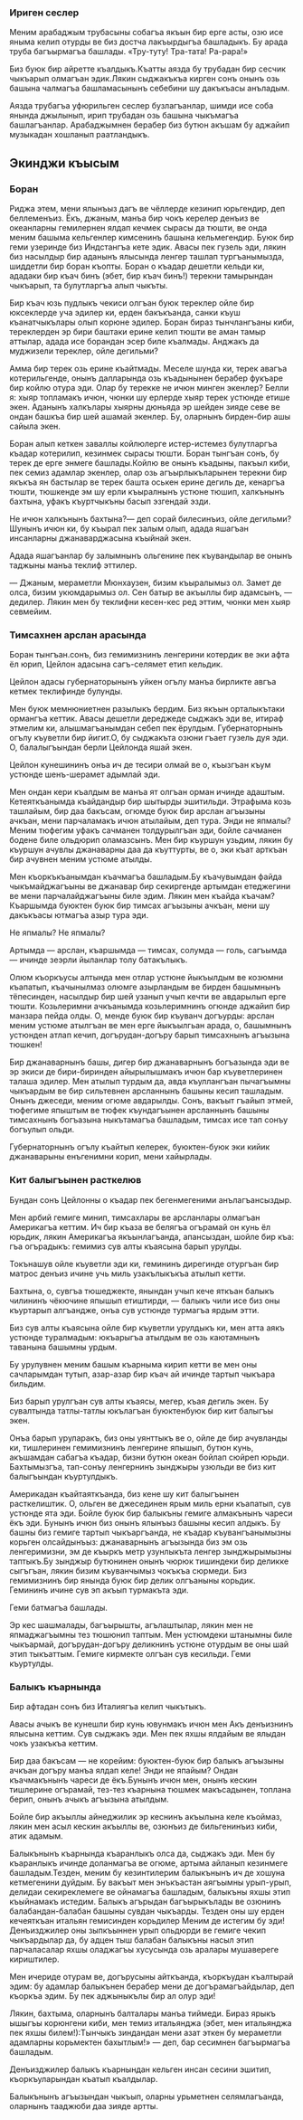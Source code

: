 ### Ириген сеслер

Меним арабаджым трубасыны собагъа якъын бир ерге асты, озю исе яныма келип отурды ве биз достча лакъырдыгъа башладыкъ.
Бу арада труба багъырмагъа башлады.
«Тру-туту!
Тра-тата!
Ра-рара!»

Биз буюк бир айретте къалдыкъ.Къатты аязда бу трубадан бир сесчик чыкъарып олмагъан эдик.Лякин сыджакъкъа кирген сонъ онынъ озь башына чалмагъа башламасынынъ себебини шу дакъкъасы анъладым.

Аязда трубагъа уфюрильген сеслер бузлагъанлар, шимди исе соба янында джылынып, ирип трубадан озь башына чыкъмагъа башлагъанлар.
Арабаджымнен берабер биз бутюн акъшам бу аджайип музыкадан хошланып раатландыкъ.

## Экинджи къысым

### Боран

Риджа этем, мени ялынъыз дагъ ве чёллерде кезинип юрьгендир, деп беллеменъиз.
Ёкъ, джаным, манъа бир чокъ керелер денъиз ве океанларны гемилернен ялдап кечмек сырасы да тюшти, ве онда меним башыма кельгенлер кимсенинъ башына кельмегендир.
Буюк бир геми узеринде биз Индстангъа кете эдик.
Авасы пек гузель эди, лякин биз насылдыр бир аданынъ ялысында ленгер ташлап тургъанымызда, шиддетли бир боран къопты.
Боран о къадар дешетли кельди ки, ададаки бир къач бинъ (эбет, бир къач бинъ!) терекни тамырындан чыкъарып, та булутларгъа алып чыкъты.

Бир къач юзь пудлыкъ чекиси олгъан буюк тереклер ойле бир юксеклерде уча эдилер ки, ерден бакъкъанда, санки къуш къанатчыкълары олып корюне эдилер.
Боран бираз тынчлангъаны киби, тереклерден эр бири баштаки ерине келип тюшти ве аман тамыр аттылар, адада исе борандан эсер биле къалмады.
Анджакъ да муджизели тереклер, ойле дегильми?

Амма бир терек озь ерине къайтмады.
Меселе шунда ки, терек авагъа котерильгенде, онынъ далларында озь къадынынен берабер фукъаре бир койлю отура эди.
Олар бу терекке не ичюн минген экенлер?
Белли я: хыяр топламакъ ичюн, чюнки шу ерлерде хыяр терек устюнде етише экен.
Аданынъ халкълары хыярны дюньяда эр шейден зияде севе ве ондан башкъа бир шей ашамай экенлер.
Бу, оларнынъ бирден-бир ашы сайыла экен.

Боран алып кеткен заваллы койлюлерге истер-истемез булутларгъа къадар котерилип, кезинмек сырасы тюшти.
Боран тынгъан сонъ, бу терек де ерге энмеге башлады.Койлю ве онынъ къадыны, пакъыл киби, пек семиз адамлар экенлер, олар озь агъырлыкъларынен терекни бир якъкъа ян бастылар ве терек башта оськен ерине дегиль де, кенаргъа тюшти, тюшкенде эм шу ерли къыралнынъ устюне тюшип, халкънынъ бахтына, уфакъ къуртчыкъны басып эзгендай эзди.

Не ичюн халкънынъ бахтына?— деп сорай билесинъиз, ойле дегильми?
Шунынъ ичюн ки, бу къырал пек залым олып, адада яшагъан инсанларны джанаварджасына къыйнай экен.

Адада яшагъанлар бу залымнынъ ольгенине пек къувандылар ве онынъ таджыны манъа теклиф эттилер.

— Джаным, мераметли Мюнхаузен, бизим къыралымыз ол.
Замет де олса, бизим укюмдарымыз ол.
Сен батыр ве акъыллы бир адамсынъ, — дедилер.
Лякин мен бу теклифни кесен-кес ред эттим, чюнки мен хыяр севмейим.

### Тимсахнен арслан арасында

Боран тынгъан.сонъ, биз гемимизнинъ ленгерини котердик ве эки афта ёл юрип, Цейлон адасына сагъ-селямет етип кельдик.

Цейлон адасы губернаторынынъ уйкен огълу манъа бирликте авгъа кетмек теклифинде булунды.

Мен буюк мемнюниетнен разылыкъ бердим.
Биз якъын орталыкътаки ормангъа кеттик.
Авасы дешетли дереджеде сыджакъ эди ве, итираф этмелим ки, алышмагъанымдан себеп пек ёрулдым.
Губернаторнынъ огълу къуветли бир йигит.О, бу сыджакъта озюни гъает гузель дуя эди.
О, балалыгъындан берли Цейлонда яшай экен.

Цейлон кунешининъ онъа ич де тесири олмай ве о, къызгъан къум устюнде шенъ-шерамет адымлай эди.

Мен ондан кери къалдым ве манъа ят олгъан орман ичинде адаштым.
Кетеяткъанымда къайдандыр бир шытырды эшитильди.
Этрафыма козь ташлайым, бир даа бакъсам, огюмде буюк бир арслан агъызыны ачкъан, мени парчаламакъ ичюн атылайым, деп тура.
Энди не япмалы?
Меним тюфегим уфакъ сачманен толдурылгъан эди, бойле сачманен бодене биле ольдюрип оламазсынъ.
Мен бир къуршун узьдим, лякин бу къуршун ачувлы джанаварны даа да къуттурты, ве о, эки къат арткъан бир ачувнен меним устюме атылды.

Мен къоркъкъанымдан къачмагъа башладым.Бу къачувымдан файда чыкъмайджагъыны ве джанавар бир секиргенде артымдан етеджегини ве мени парчалайджагъыны биле эдим.
Лякин мен къайда къачам?
Къаршымда буюктен буюк бир тимсах агъызыны ачкъан, мени шу дакъкъасы ютмагъа азыр тура эди.

Не япмалы?
Не япмалы?

Артымда — арслан, къаршымда — тимсах, солумда — голь, сагъымда — ичинде зеэрли йыланлар толу батакълыкъ.

Олюм къоркъусы алтында мен отлар устюне йыкъылдым ве козюмни къапатып, къачынылмаз олюмге азырландым ве бирден башымнынъ тёпесинден, насылдыр бир шей узанып учып кечти ве авдарылып ерге тюшти.
Козьлеримни ачкъанымда козьлеримнинъ огюнде аджайип бир манзара пейда олды.
О, менде буюк бир къуванч догъурды: арслан меним устюме атылгъан ве мен ерге йыкъылгьан арада, о, башымнынъ устюнден атлап кечип, догърудан-догъру барып тимсахнынъ агъызына тюшкен!

Бир джанаварнынъ башы, дигер бир джанаварнынъ богъазында эди ве эр экиси де бири-биринден айырылышмакъ ичюн бар къуветлеринен талаша эдилер.
Мен атылып турдым да, авда къуллангъан пычагъымны чыкъардым ве бир сильтевнен арсланнынъ башыны кесип ташладым.
Онынъ джеседи, меним огюме авдарылды.
Сонъ, вакъыт гъайып этмей, тюфегиме япыштым ве тюфек къундагъынен арсланнынъ башыны тимсахнынъ богъазына ныкътамагъа башладым, тимсах исе тап сонъу богъулып ольди.

Губернаторнынъ огълу къайтып келерек, буюктен-буюк эки кийик джанаварыны енъгенимни корип, мени хайырлады.

### Кит балыгъынен расткелюв

Бундан сонъ Цейлонны о къадар пек бегенмегеними анълагъансыздыр.

Мен арбий гемиге минип, тимсахлары ве арсланлары олмагъан Америкагъа кеттим.
Ич бир къаза ве белягъа огърамай он кунь ёл юрьдик, лякин Америкагъа якъынлагъанда, апансыздан, шойле бир къа: гъа огърадыкъ: гемимиз сув алты къаясына барып урулды.

Токънашув ойле къуветли эди ки, гемининъ дирегинде отургъан бир матрос денъиз ичине учь миль узакълыкъкъа атылып кетти.

Бахтына, о, сувгъа тюшеджекте, янындан учып кече яткъан балыкъ чилининъ чёкючине япышып етиштирди, — балыкъ чили исе биз оны къуртарып алгъандже, онъа сув устюнде турмагъа ярдым этти.

Биз сув алты къаясына ойле бир къуветли урулдыкъ ки, мен атта аякъ устюнде туралмадым: юкъарыгъа атылдым ве озь каютамнынъ таванына башымны урдым.

Бу урулувнен меним башым къарныма кирип кетти ве мен оны сачларымдан тутып, азар-азар бир къач ай ичинде тартып чыкъара бильдим.

Биз барып урулгъан сув алты къаясы, мегер, къая дегиль экен.
Бу сувалтында татлы-татлы юкълагъан буюктенбуюк бир кит балыгъы экен.

Онъа барып уруларакъ, биз оны уянттыкъ ве о, ойле де бир ачувланды ки, тишлеринен гемимизнинъ ленгерине япышып, бутюн кунь, акъшамдан сабагъа къадар, бизни бутюн океан бойлап сюйреп юрьди.
Бахтымызгъа, тап-сонъу ленгернинъ зынджыры узюльди ве биз кит балыгъындан къуртулдыкъ.

Америкадан къайтаяткъанда, биз кене шу кит балыгъынен расткелиштик.
О, ольген ве джесединен ярым миль ерни къапатып, сув устюнде ята эди.
Бойле буюк бир балыкъны гемиге алмакънынъ чареси ёкъ эди.
Бунынъ ичюн биз онынъ ялынъыз башыны кесип алдыкъ.
Бу башны биз гемиге тартып чыкъаргъанда, не къадар къувангъанымызны корьген олсайдынъыз: джанаварнынъ агъызында биз эм озь ленгеримизни, эм де къыркъ метр узунлыкъта ленгер зынджырымызны таптыкъ.Бу зынджыр бутюнинен онынъ чюрюк тишиндеки бир деликке сыгъгъан, лякин бизим къуванчымыз чокъкъа сюрмеди.
Биз гемимизнинъ бир янында буюк бир делик олгъаныны корьдик.
Гемининъ ичине сув эп акъып турмакъта эди.

Геми батмагъа башлады.

Эр кес шашмалады, багъырышты, агълаштылар, лякин мен не япмаджагъымны тез тюшюнип таптым.
Мен устюмдеки штанымны биле чыкъармай, догърудан-догъру деликнинъ устюне отурдым ве оны шай этип тыкъаттым.
Гемиге кирмекте олгъан сув кесильди.
Геми къуртулды.

### Балыкъ къарнында

Бир афтадан сонъ биз Италиягъа келип чыкътыкъ.

Авасы ачыкъ ве кунешли бир кунь ювунмакъ ичюн мен Акъ денъизнинъ ялысына кеттим.
Сув сыджакъ эди.
Мен пек яхшы ялдайым ве ялыдан чокъ узакъкъа кеттим.

Бир даа бакъсам — не корейим: буюктен-буюк бир балыкъ агъызыны ачкъан догъру манъа ялдап келе!
Энди не япайым?
Ондан къачмакънынъ чареси де ёкъ.Бунынъ ичюн мен, онынъ кескин тишлерине огърамай, тез-тез къарнына тюшмек макъсадынен, топлана берип, онынъ ачыкъ агъызына атылдым.

Бойле бир акъыллы айнеджилик эр кеснинъ акъылына келе къоймаз, лякин мен асыл кескин акъыллы ве, озюнъиз де бильгенинъиз киби, атик адамым.

Балыкънынъ къарнында къаранлыкъ олса да, сыджакъ эди.
Мен бу къаранлыкъ ичинде доланмагъа ве огюме, артыма айланып кезинмеге башладым.Тезден, меним бу кезинтилерим балыкънынъ ич де хошуна кетмегенини дуйдым.
Бу вакъыт мен энъкъастан аягъымны урып-урып, делидаи секиреклемеге ве ойнамагъа башладым, балыкъны яхшы этип къыйнамакъ истедим.
Балыкъ агърыдан багъырыкълады ве озюнинъ балабандан-балабан башыны сувдан чыкъарды.
Тезден оны шу ерден кечеяткъан итальян гемисинден корьдилер
Меним де истегим бу эди!
Денъизджилер оны зыпкъыннен урып ольдюрди ве гемиге чекип чыкъардылар да, бу адцен тыш балабан балыкъны насыл этип парчаласалар яхшы оладжагъы хусусында озь аралары мушавереге кириштилер.

Мен ичериде отурам ве, догърусыны айткъанда, къоркъудан къалтырай эдим: бу адамлар балыкънен берабер мени де догърамагъайдылар, деп къоркъа эдим.
Бу пек аджыныкълы бир ал олур эди!

Лякин, бахтыма, оларнынъ балталары манъа тиймеди.
Бираз ярыкъ ышыгъы корюнгени киби, мен темиз итальянджа (эбет, мен итальянджа пек яхшы билем!):Тынчыкъ зиндандан мени азат эткен бу мераметли адамларны корьмектен бахытлым!» — деп, бар сесимнен багъырмагъа башладым.

Денъизджилер балыкъ къарнындан кельген инсан сесини эшитип, къоркъуларындан къатып къалдылар.

Балыкънынъ агъызындан чыкъып, оларны урьметнен селямлагъанда, оларнынъ тааджюби даа зияде артты.
